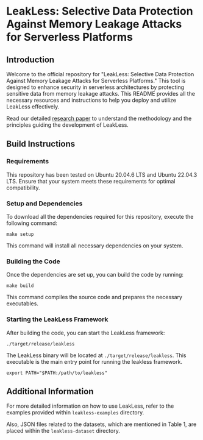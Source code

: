 # LeakLess: Selective Data Protection Against Memory Leakage Attacks for Serverless Platforms

## Introduction

Welcome to the official repository for "LeakLess: Selective Data Protection Against Memory Leakage Attacks for Serverless Platforms." This tool is designed to enhance security in serverless architectures by protecting sensitive data from memory leakage attacks. This README provides all the necessary resources and instructions to help you deploy and utilize LeakLess effectively.

Read our detailed [research paper](https://mrostamipoor.github.io/files/leakless.pdf) to understand the methodology and the principles guiding the development of LeakLess.

## Build Instructions

### Requirements

This repository has been tested on Ubuntu 20.04.6 LTS and Ubuntu 22.04.3 LTS. Ensure that your system meets these requirements for optimal compatibility.

### Setup and Dependencies

To download all the dependencies required for this repository, execute the following command:

```
make setup
```
This command will install all necessary dependencies on your system.

### Building the Code
Once the dependencies are set up, you can build the code by running:
```
make build
```
This command compiles the source code and prepares the necessary executables.

### Starting the LeakLess Framework 
After building the code, you can start the LeakLess framework:
 ```
./target/release/leakless
```
The LeakLess binary will be located at ``./target/release/leakless``. This executable is the main entry point for running the leakless framework.
```
export PATH="$PATH:/path/to/leakless"
```


## Additional Information

For more detailed information on how to use LeakLess, refer to the examples provided within ``leakless-examples`` directory.

Also, JSON files related to the datasets, which are mentioned in Table 1, are placed within the ``leakless-dataset`` directory.

